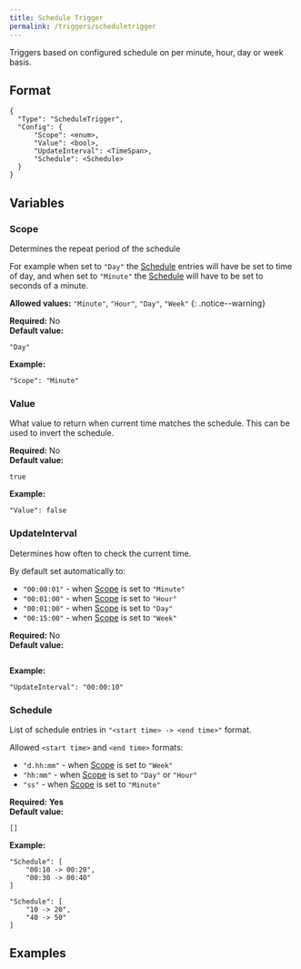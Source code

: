 ```yaml
---
title: Schedule Trigger
permalink: /triggers/scheduletrigger
---
```


Triggers based on configured schedule on per minute, hour, day or week basis.

## Format

~~~
{
  "Type": "ScheduleTrigger",
  "Config": {
      "Scope": <enum>,
      "Value": <bool>,
      "UpdateInterval": <TimeSpan>,
      "Schedule": <Schedule>
  }
}
~~~

## Variables

### Scope
<div class="variable-block" markdown="block">

Determines the repeat period of the schedule

For example when set to `"Day"` the [Schedule](#schedule) entries will have be set to time of day, and when set to `"Minute"` the [Schedule](#schedule) will have to be set to seconds of a minute.

**Allowed values:** `"Minute"`, `"Hour"`, `"Day"`, `"Week"`
{: .notice--warning}

**Required:** No<br>
**Default value:**
~~~
"Day"
~~~
**Example:**
~~~
"Scope": "Minute"
~~~

</div>

### Value
<div class="variable-block" markdown="block">

What value to return when current time matches the schedule. This can be used to invert the schedule.

**Required:** No<br>
**Default value:**
~~~
true
~~~
**Example:**
~~~
"Value": false
~~~

</div>

### UpdateInterval
<div class="variable-block" markdown="block">

Determines how often to check the current time.

By default set automatically to:
* `"00:00:01"` - when [Scope](#scope) is set to `"Minute"` 
* `"00:01:00"` - when [Scope](#scope) is set to `"Hour"` 
* `"00:01:00"` - when [Scope](#scope) is set to `"Day"` 
* `"00:15:00"` - when [Scope](#scope) is set to `"Week"` 

**Required:** No<br>
**Default value:**
~~~
~~~
**Example:**
~~~
"UpdateInterval": "00:00:10"
~~~

</div>

### Schedule
<div class="variable-block" markdown="block">

List of schedule entries in `"<start time> -> <end time>"` format.

Allowed `<start time>` and `<end time>` formats: 
* `"d.hh:mm"` - when [Scope](#scope) is set to `"Week"`
* `"hh:mm"` - when [Scope](#scope) is set to `"Day"` or `"Hour"`
* `"ss"` - when [Scope](#scope) is set to `"Minute"`

**Required:** **Yes**<br>
**Default value:**
~~~
[]
~~~
**Example:**
~~~
"Schedule": [
    "00:10 -> 00:20",
    "00:30 -> 00:40"
]
~~~
~~~
"Schedule": [
    "10 -> 20",
    "40 -> 50"
]
~~~

</div>

## Examples
~~~ json
~~~